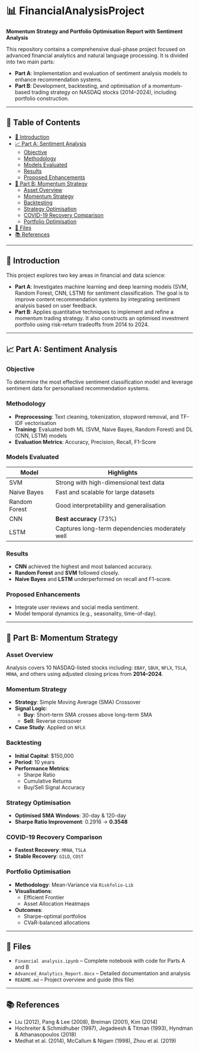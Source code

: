 # 📊 FinancialAnalysisProject

**Momentum Strategy and Portfolio Optimisation Report with Sentiment Analysis**

This repository contains a comprehensive dual-phase project focused on advanced financial analytics and natural language processing. It is divided into two main parts:

- **Part A**: Implementation and evaluation of sentiment analysis models to enhance recommendation systems.
- **Part B**: Development, backtesting, and optimisation of a momentum-based trading strategy on NASDAQ stocks (2014–2024), including portfolio construction.

---

## 📅 Table of Contents

- [📖 Introduction](#📖-introduction)  
- [📈 Part A: Sentiment Analysis](#📈-part-a-sentiment-analysis)  
  - [Objective](#objective)  
  - [Methodology](#methodology)  
  - [Models Evaluated](#models-evaluated)  
  - [Results](#results)  
  - [Proposed Enhancements](#proposed-enhancements)  
- [📁 Part B: Momentum Strategy](#📁-part-b-momentum-strategy)  
  - [Asset Overview](#asset-overview)  
  - [Momentum Strategy](#momentum-strategy)  
  - [Backtesting](#backtesting)  
  - [Strategy Optimisation](#strategy-optimisation)  
  - [COVID-19 Recovery Comparison](#covid-19-recovery-comparison)  
  - [Portfolio Optimisation](#portfolio-optimisation)  
- [📂 Files](#📂-files)    
- [📚 References](#📚-references)

---

## 📖 Introduction

This project explores two key areas in financial and data science:

- **Part A**: Investigates machine learning and deep learning models (SVM, Random Forest, CNN, LSTM) for sentiment classification. The goal is to improve content recommendation systems by integrating sentiment analysis based on user feedback.
- **Part B**: Applies quantitative techniques to implement and refine a momentum trading strategy. It also constructs an optimised investment portfolio using risk-return tradeoffs from 2014 to 2024.

---

## 📈 Part A: Sentiment Analysis

### Objective

To determine the most effective sentiment classification model and leverage sentiment data for personalised recommendation systems.

### Methodology

- **Preprocessing**: Text cleaning, tokenization, stopword removal, and TF-IDF vectorisation  
- **Training**: Evaluated both ML (SVM, Naive Bayes, Random Forest) and DL (CNN, LSTM) models  
- **Evaluation Metrics**: Accuracy, Precision, Recall, F1-Score

### Models Evaluated

| Model          | Highlights                                   |
|----------------|----------------------------------------------|
| SVM            | Strong with high-dimensional text data       |
| Naive Bayes    | Fast and scalable for large datasets         |
| Random Forest  | Good interpretability and generalisation     |
| CNN            | **Best accuracy** (73%)                      |
| LSTM           | Captures long-term dependencies moderately well |

### Results

- **CNN** achieved the highest and most balanced accuracy.
- **Random Forest** and **SVM** followed closely.
- **Naive Bayes** and **LSTM** underperformed on recall and F1-score.

### Proposed Enhancements

- Integrate user reviews and social media sentiment.
- Model temporal dynamics (e.g., seasonality, time-of-day).

---

## 📁 Part B: Momentum Strategy

### Asset Overview

Analysis covers 10 NASDAQ-listed stocks including: `EBAY`, `SBUX`, `NFLX`, `TSLA`, `MRNA`, and others using adjusted closing prices from **2014–2024**.

### Momentum Strategy

- **Strategy**: Simple Moving Average (SMA) Crossover  
- **Signal Logic**:  
  - **Buy**: Short-term SMA crosses above long-term SMA  
  - **Sell**: Reverse crossover  
- **Case Study**: Applied on `NFLX`

### Backtesting

- **Initial Capital**: $150,000  
- **Period**: 10 years  
- **Performance Metrics**:  
  - Sharpe Ratio  
  - Cumulative Returns  
  - Buy/Sell Signal Accuracy

### Strategy Optimisation

- **Optimised SMA Windows**: 30-day & 120-day  
- **Sharpe Ratio Improvement**: 0.2916 → **0.3548**

### COVID-19 Recovery Comparison

- **Fastest Recovery**: `MRNA`, `TSLA`  
- **Stable Recovery**: `GILD`, `COST`

### Portfolio Optimisation

- **Methodology**: Mean-Variance via `Riskfolio-Lib`  
- **Visualisations**:  
  - Efficient Frontier  
  - Asset Allocation Heatmaps  
- **Outcomes**:  
  - Sharpe-optimal portfolios  
  - CVaR-balanced allocations

---

## 📂 Files

- `Financial analysis.ipynb` – Complete notebook with code for Parts A and B  
- `Advanced_Analytics_Report.docx` – Detailed documentation and analysis  
- `README.md` – Project overview and guide (this file)

---

## 📚 References

- Liu (2012), Pang & Lee (2008), Breiman (2001), Kim (2014)  
- Hochreiter & Schmidhuber (1997), Jegadeesh & Titman (1993), Hyndman & Athanasopoulos (2018)  
- Medhat et al. (2014), McCallum & Nigam (1998), Zhou et al. (2019)

